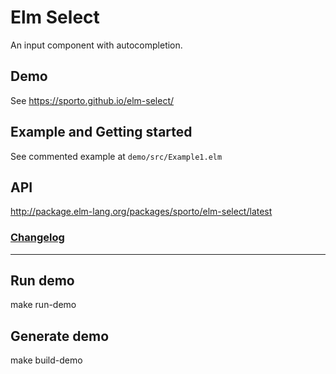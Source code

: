 # Elm Select

An input component with autocompletion.

## Demo

See https://sporto.github.io/elm-select/

## Example and Getting started

See commented example at `demo/src/Example1.elm`

## API

<http://package.elm-lang.org/packages/sporto/elm-select/latest>

### [Changelog](./CHANGELOG.md)

---

## Run demo

make run-demo

## Generate demo

make build-demo
